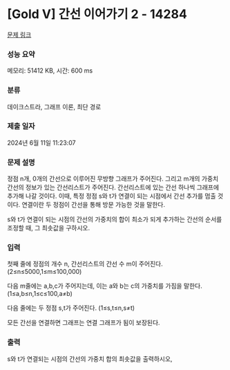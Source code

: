 # [Gold V] 간선 이어가기 2 - 14284 

[문제 링크](https://www.acmicpc.net/problem/14284) 

### 성능 요약

메모리: 51412 KB, 시간: 600 ms

### 분류

데이크스트라, 그래프 이론, 최단 경로

### 제출 일자

2024년 6월 11일 11:23:07

### 문제 설명

<p style="user-select: auto !important;">정점 n개, 0개의 간선으로 이루어진 무방향 그래프가 주어진다. 그리고 m개의 가중치 간선의 정보가 있는 간선리스트가 주어진다. 간선리스트에 있는 간선 하나씩 그래프에 추가해 나갈 것이다. 이때, 특정 정점 s와 t가 연결이 되는 시점에서 간선 추가를 멈출 것이다. 연결이란 두 정점이 간선을 통해 방문 가능한 것을 말한다.</p>

<p style="user-select: auto !important;">s와 t가 연결이 되는 시점의 간선의 가중치의 합이 최소가 되게 추가하는 간선의 순서를 조정할 때, 그 최솟값을 구하시오.</p>

### 입력 

 <p style="user-select: auto !important;">첫째 줄에 정점의 개수 n, 간선리스트의 간선 수 m이 주어진다.(2≤n≤5000,1≤m≤100,000)</p>

<p style="user-select: auto !important;">다음 m줄에는 a,b,c가 주어지는데, 이는 a와 b는 c의 가중치를 가짐을 말한다. (1≤a,b≤n,1≤c≤100,a≠b)</p>

<p style="user-select: auto !important;">다음 줄에는 두 정점 s,t가 주어진다. (1≤s,t≤n,s≠t)</p>

<p style="user-select: auto !important;">모든 간선을 연결하면 그래프는 연결 그래프가 됨이 보장된다.</p>

### 출력 

 <p style="user-select: auto !important;">s와 t가 연결되는 시점의 간선의 가중치 합의 최솟값을 출력하시오,</p>

